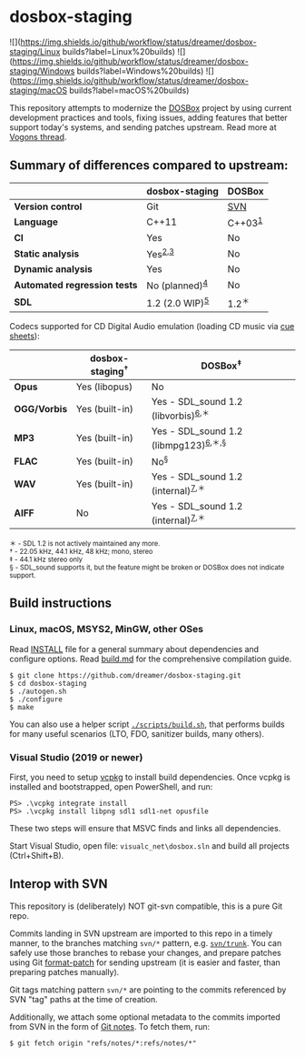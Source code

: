 # dosbox-staging
![](https://img.shields.io/github/workflow/status/dreamer/dosbox-staging/Linux builds?label=Linux%20builds)
![](https://img.shields.io/github/workflow/status/dreamer/dosbox-staging/Windows builds?label=Windows%20builds)
![](https://img.shields.io/github/workflow/status/dreamer/dosbox-staging/macOS builds?label=macOS%20builds)

This repository attempts to modernize the [DOSBox](https://www.dosbox.com/)
project by using current development practices and tools, fixing issues, adding
features that better support today's systems, and sending patches upstream.
Read more at
[Vogons thread](https://www.vogons.org/viewtopic.php?p=790065#p790065).


## Summary of differences compared to upstream:

|                                | dosbox-staging              | DOSBox
|-                               |-                            |-
| **Version control**            | Git                         | [SVN]
| **Language**                   | C++11                       | C++03<sup>[1]</sup>
| **CI**                         | Yes                         | No
| **Static analysis**            | Yes<sup>[2],[3]</sup>       | No
| **Dynamic analysis**           | Yes                         | No
| **Automated regression tests** | No (planned)<sup>[4]</sup>  | No
| **SDL**                        | 1.2 (2.0 WIP)<sup>[5]</sup> | 1.2<sup>＊</sup>

[SVN]:https://sourceforge.net/projects/dosbox/
[1]:https://sourceforge.net/p/dosbox/patches/283/
[2]:https://github.com/dreamer/dosbox-staging/actions?query=workflow%3A%22Code+analysis%22
[3]:https://scan.coverity.com/projects/dosbox-staging
[4]:https://github.com/dreamer/dosbox-staging/issues/23
[5]:https://github.com/dreamer/dosbox-staging/issues/29

Codecs supported for CD Digital Audio emulation (loading CD music via
[cue sheets](https://en.wikipedia.org/wiki/Cue_sheet_(computing))):

|                | dosbox-staging<sup>†</sup> | DOSBox<sup>‡</sup>
|-               |-                           |-
| **Opus**       | Yes (libopus)              | No
| **OGG/Vorbis** | Yes (built-in)             | Yes - SDL\_sound 1.2 (libvorbis)<sup>[6],＊</sup>
| **MP3**        | Yes (built-in)             | Yes - SDL\_sound 1.2 (libmpg123)<sup>[6],＊,§</sup>
| **FLAC**       | Yes (built-in)             | No<sup>§</sup>
| **WAV**        | Yes (built-in)             | Yes - SDL\_sound 1.2 (internal)<sup>[7],＊</sup>
| **AIFF**       | No                         | Yes - SDL\_sound 1.2 (internal)<sup>[7],＊</sup>

<sup>＊ - SDL 1.2 is not actively maintained any more.</sup>  
<sup>† - 22.05 kHz, 44.1 kHz, 48 kHz; mono, stereo</sup>  
<sup>‡ - 44.1 kHz stereo only</sup>  
<sup>§ - SDL\_sound supports it, but the feature might be broken or DOSBox does not indicate support.</sup>  

[6]:https://www.dosbox.com/wiki/MOUNT#Mounting_a_CUE.2FBIN-Pair_as_volume
[7]:https://sourceforge.net/p/dosbox/code-0/HEAD/tree/dosbox/trunk/src/dos/cdrom_image.cpp#l536


## Build instructions

### Linux, macOS, MSYS2, MinGW, other OSes

Read [INSTALL](INSTALL) file for a general summary about dependencies and
configure options. Read [build.md](scripts/build.md) for the comprehensive
compilation guide.

    $ git clone https://github.com/dreamer/dosbox-staging.git
    $ cd dosbox-staging
    $ ./autogen.sh
    $ ./configure
    $ make

You can also use a helper script [`./scripts/build.sh`](scripts/build.sh),
that performs builds for many useful scenarios (LTO, FDO, sanitizer builds,
many others).

### Visual Studio (2019 or newer)

First, you need to setup [vcpkg](https://github.com/microsoft/vcpkg) to
install build dependencies. Once vcpkg is installed and bootstrapped, open
PowerShell, and run:

    PS> .\vcpkg integrate install
    PS> .\vcpkg install libpng sdl1 sdl1-net opusfile

These two steps will ensure that MSVC finds and links all dependencies.

Start Visual Studio, open file: `visualc_net\dosbox.sln` and build all
projects (Ctrl+Shift+B).


## Interop with SVN

This repository is (deliberately) NOT git-svn compatible, this is a pure
Git repo.

Commits landing in SVN upstream are imported to this repo in a timely manner,
to the branches matching `svn/*` pattern, e.g.
[`svn/trunk`](https://github.com/dreamer/dosbox-staging/tree/svn/trunk).
You can safely use those branches to rebase your changes, and prepare patches
using Git [format-patch](https://git-scm.com/docs/git-format-patch) for sending
upstream (it is easier and faster, than preparing patches manually).

Git tags matching pattern `svn/*` are pointing to the commits referenced by SVN
"tag" paths at the time of creation.

Additionally, we attach some optional metadata to the commits imported from SVN
in the form of [Git notes](https://git-scm.com/docs/git-notes). To fetch them,
run:

    $ git fetch origin "refs/notes/*:refs/notes/*"
